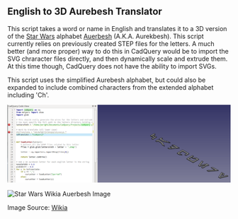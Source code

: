## English to 3D Aurebesh Translator

This script takes a word or name in English and translates it to a 3D version of the [Star Wars](https://en.wikipedia.org/wiki/Star_Wars) alphabet [Auerbesh](https://en.wikipedia.org/wiki/Languages_in_Star_Wars) (A.K.A. Aurekbesh). This script currently relies on previously created STEP files for the letters. A much better (and more proper) way to do this in CadQuery would be to import the SVG chraracter files directly, and then dynamically scale and extrude them. At this time though, CadQuery does not have the ability to import SVGs.

This script uses the simplified Aurebesh alphabet, but could also be expanded to include combined characters from the extended alphabet including 'Ch'.

![CadQuery in 3D Aurebesh](images/CadQuery_In_Aurebesh.png)

![Star Wars Wikia Auerbesh Image](http://vignette4.wikia.nocookie.net/starwars/images/7/7d/Crane_Aurebesh_sheet.jpg/revision/latest?cb=20141030183749)

Image Source: [Wikia](http://starwars.wikia.com/wiki/Aurebesh)
